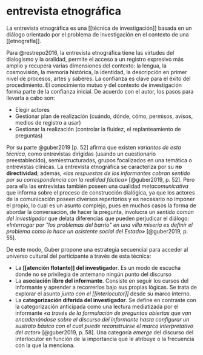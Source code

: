 # entrevista etnográfica
La entrevista etnográfica es una [[técnica de investigación]] basada en un diálogo orientado por el problema de investigación en el contexto de una [[etnografía]].

Para @restrepo2016, la entrevista etnográfica tiene las virtudes del dialogismo y la oralidad, permite el acceso a un registro expresivo más amplio y recupera varias dimensiones del contexto: la lengua, la cosmovisión, la memoria histórica, la identidad, la descripción en primer nivel de procesos, artes y saberes. La confianza es clave para el éxito del procedimiento. El conocimiento mutuo y del contexto de investigación forma parte de la confianza inicial. De acuerdo con el autor, los pasos para llevarla a cabo son:

- Elegir actores
- Gestionar plan de realización (cuándo, dónde, cómo, permisos, avisos, medios de registro a usar)
- Gestionar la realización (controlar la fluidez, el replanteamiento de preguntas)

Por su parte @guber2019 [p. 52] afirma que existen *variantes de esta técnica*, como entrevistas dirigidas (usando un cuestionario preestablecido), semiestructuradas, grupos focalizados en una temática o entrevistas clínicas. La entrevista etnográfica se caracteriza por su **no directividad**; además, *«las respuestas de los informantes cobran sentido por su correspondencia con la realidad fáctica»* [@guber2019, p. 52]. Pero para ella las entrevistas también poseen una cualidad *metacomunicativa* que informa sobre el proceso de construcción dialógica, ya que los actores de la comunicación poseen diversos repertorios y es necesario no imponer el propio, lo cual es un asunto complejo, pues en muchos casos la forma de abordar la conversación, de hacer la pregunta, involucra un *sentido común del investigador* que delata diferencias que pueden perjudicar el diálogo: *«Interrogar por "los problemas del barrio" en una villa miseria es definir el problema como lo hace un asistente social del Estado»* [@guber2019, p. 55].

De este modo, Guber propone una estrategia secuencial para acceder al universo cultural del participante a través de esta técnica:

- La **[[atención flotante]] del investigador**. Es un modo de escucha donde no se privilegia de antemano ningún punto del discurso
- La **asociación libre del informante**. Consiste en seguir los cursos del informante y aprender a recorrerlos bajo sus propias lógicas. Se trata de explorar el asunto *junto con el [[interlocutor]]* desde su marco interno.
- La **categorización diferida del investigador**. Se define en contraste con la categorización anticipada como una lectura mediatizada por el informante *«a través de la formulación de preguntas abiertas que van encadenándose sobre el discurso del informante hasta configurar un sustrato básico con el cual puede reconstruirse el marco interpretativo del actor»* [@guber2019, p. 58]. Una categoría *emerge* del discurso del interlocutor en función de la importancia que le atribuye o la frecuencia con la que la menciona.
